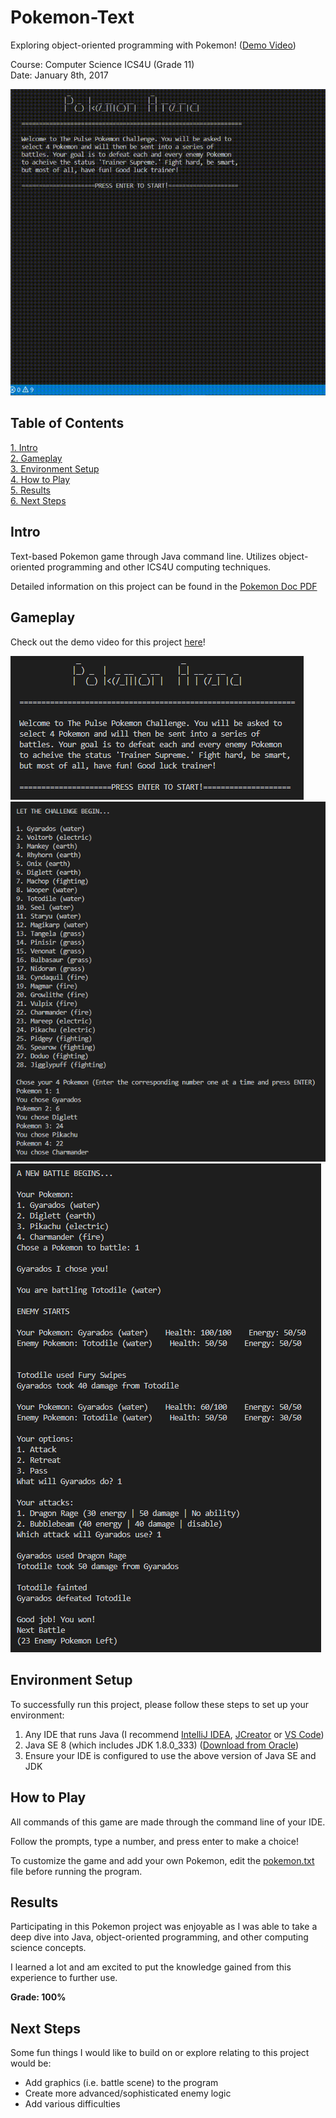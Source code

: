# Pokemon-Text

Exploring object-oriented programming with Pokemon! ([Demo Video](https://youtu.be/FafhZfWszrM))

Course: Computer Science  ICS4U (Grade 11)  
Date: January 8th, 2017

![Pokemon Gif](images/PokemonVideo.gif)

## Table of Contents
[1. Intro](#Intro)  
[2. Gameplay](#Gameplay)  
[3. Environment Setup](#Environment-Setup)  
[4. How to Play](#How-to-Play)  
[5. Results](#Results)  
[6. Next Steps](#Next-Steps)

## Intro

Text-based Pokemon game through Java command line. Utilizes object-oriented programming and other ICS4U computing techniques.

Detailed information on this project can be found in the [Pokemon Doc PDF](Pokemon%20Arena.pdf)

## Gameplay

Check out the demo video for this project [here](https://imgur.com/a/u4ZedQu)!

![Pokemon Main](images/PokemonMain.png)
![Pokemon Select](images/PokemonSelect.png)
![Pokemon Battle](images/PokemonBattle.png)

## Environment Setup

To successfully run this project, please follow these steps to set up your environment:

1. Any IDE that runs Java (I recommend [IntelliJ IDEA](https://www.jetbrains.com/idea/), [JCreator](https://www.deepcrazyworld.com/how-to-download-jcreator-pro/) or [VS Code](https://code.visualstudio.com/download))
2. Java SE 8 (which includes JDK 1.8.0_333) ([Download from Oracle](https://www.oracle.com/java/technologies/javase/javase8u211-later-archive-downloads.html))
3. Ensure your IDE is configured to use the above version of Java SE and JDK

## How to Play

All commands of this game are made through the command line of your IDE.

Follow the prompts, type a number, and press enter to make a choice!

To customize the game and add your own Pokemon, edit the [pokemon.txt](pokemon.txt) file before running the program.

## Results

Participating in this Pokemon project was enjoyable as I was able to take a deep dive into Java, object-oriented programming, and other computing science concepts.

I learned a lot and am excited to put the knowledge gained from this experience to further use.

**Grade: 100%**

## Next Steps

Some fun things I would like to build on or explore relating to this project would be:

- Add graphics (i.e. battle scene) to the program
- Create more advanced/sophisticated enemy logic
- Add various difficulties

